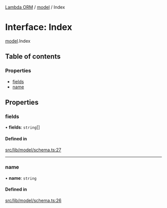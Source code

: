 [Lambda ORM](../README.md) / [model](../modules/model.md) / Index

# Interface: Index

[model](../modules/model.md).Index

## Table of contents

### Properties

- [fields](model.Index.md#fields)
- [name](model.Index.md#name)

## Properties

### fields

• **fields**: `string`[]

#### Defined in

[src/lib/model/schema.ts:27](https://github.com/FlavioLionelRita/lambda-orm/blob/c4a0e00/src/lib/model/schema.ts#L27)

___

### name

• **name**: `string`

#### Defined in

[src/lib/model/schema.ts:26](https://github.com/FlavioLionelRita/lambda-orm/blob/c4a0e00/src/lib/model/schema.ts#L26)
